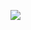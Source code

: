 [![](https://mermaid.ink/img/pako:eNq1VLFy2zAM_RUcZ0tOfZ00ZGl77fWadJC3qgNCQhZjiWRJyE3P538vaKoekqW-ppqIB_Dh8R2Eo9LekGpUoh8zOU3vLe4iTp0D-QJGttoGdAwP0f9MFF8mBDxkvGSWsur2tuANfPywhYE5pGa9TjwbS6nWqR5oTNbtbd3bNT3hFEbCENYpYCFCzfaATBf-DJZzJexLnwbkQj3wNEIFn7Z3X8B4PU_kuFww9ILndXROaJ2k03Vi_9wSsfCubaG3I_1nodmfx3S9p49nkTwQfMYDtjrawH-j994LFO1uYPA9XCi3QrQEkFjGJwE9kZ7Zut3zLnkkBUPpR6wHSqWg_XoPffTTOXpdkwxyfrF31_n07Qid_ECO87ypRoL8-vRcZV3XnVpJVtpQqdvcbN5Wm0315qZTcFqBlMD3f3e2WLoYpnEcH1DvoZ-dMHpXPI3kDMVS4rJctVITRRlNI3vgmHt1SpLTItVg3Heqcyepw5l9-8tp1XCcaaWin3eDanock0RzyA9cNsgFJWPZx7uyZs7b5vQb6AWLlg?type=png)](https://mermaid.live/edit#pako:eNq1VLFy2zAM_RUcZ0tOfZ00ZGl77fWadJC3qgNCQhZjiWRJyE3P538vaKoekqW-ppqIB_Dh8R2Eo9LekGpUoh8zOU3vLe4iTp0D-QJGttoGdAwP0f9MFF8mBDxkvGSWsur2tuANfPywhYE5pGa9TjwbS6nWqR5oTNbtbd3bNT3hFEbCENYpYCFCzfaATBf-DJZzJexLnwbkQj3wNEIFn7Z3X8B4PU_kuFww9ILndXROaJ2k03Vi_9wSsfCubaG3I_1nodmfx3S9p49nkTwQfMYDtjrawH-j994LFO1uYPA9XCi3QrQEkFjGJwE9kZ7Zut3zLnkkBUPpR6wHSqWg_XoPffTTOXpdkwxyfrF31_n07Qid_ECO87ypRoL8-vRcZV3XnVpJVtpQqdvcbN5Wm0315qZTcFqBlMD3f3e2WLoYpnEcH1DvoZ-dMHpXPI3kDMVS4rJctVITRRlNI3vgmHt1SpLTItVg3Heqcyepw5l9-8tp1XCcaaWin3eDanock0RzyA9cNsgFJWPZx7uyZs7b5vQb6AWLlg)
